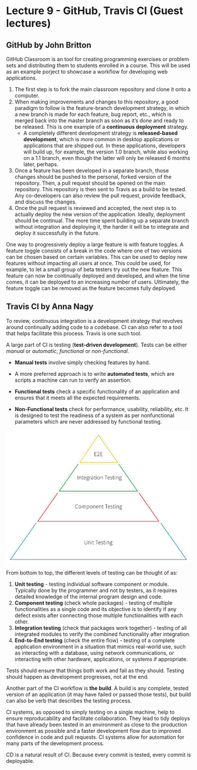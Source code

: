 # Lecture 9 - GitHub, Travis CI (Guest lectures)

## GitHub by John Britton
GitHub Classroom is an tool for creating programming exercises or problem sets and distributing them to students enrolled in a course. This will be used as an example porject to showcase a workflow for developing web applications.

1. The first step is to fork the main classroom repository and clone it onto a computer.
2. When making improvements and changes to this repository, a good paradigm to follow is the feature-branch development strategy, in which a new branch is made for each feature, bug report, etc., which is merged back into the master branch as soon as it’s done and ready to be released. This is one example of a **continuous deployment** strategy.
    - A completely different development strategy is **released-based development**, which is more common in desktop applications or applications that are shipped out. In these applications, developers will build up, for example, the version 1.0 branch, while also working on a 1.1 branch, even though the latter will only be released 6 months later, perhaps.
3. Once a feature has been developed in a separate branch, those changes should be pushed to the personal, forked version of the repository. Then, a pull request should be opened on the main repository. This repository is then sent to Travis as a build to be tested. Any co-developers can also review the pull request, provide feedback, and discuss the changes.
4. Once the pull request is reviewed and accepted, the next step is to actually deploy the new version of the application. Ideally, deployment should be continual. The more time spent building up a separate branch without integration and deploying it, the harder it will be to integrate and deploy it successfully in the future.

One way to progressively deploy a large feature is with feature toggles. A feature toggle consists of a break in the code where one of two versions can be chosen based on certain variables. This can be used to deploy new features without impacting all users at once. This could be used, for example, to let a small group of beta testers try out the new feature. This feature can now be continually deployed and developed, and when the time comes, it can be deployed to an increasing number of users. Ultimately, the feature toggle can be removed as the feature becomes fully deployed.


## Travis CI by Anna Nagy
To review, continuous integration is a development strategy that revolves around continually adding code to a codebase. CI can also refer to a tool that helps facilitate this process. Travis is one such tool.

A large part of CI is testing (**test-driven development**). Tests can be either *manual* or *automatic*, *functional* or *non-functional*. 

- **Manual tests** involve simply checking features by hand.
- A more preferred approach is to write **automated tests**, which are scripts a machine can run to verify an assertion.

- **Functional tests** check a specific functionality of an application and ensures that it meets all the expected requirements.
- **Non-Functional tests** check for performance, usability, reliability, etc. It is designed to test the readiness of a system as per nonfunctional parameters which are never addressed by functional testing.

![Testing Types](img/testing.png)

From bottom to top, the different levels of testing can be thought of as:

1. **Unit testing** - testing individual software component or module. Typically done by the programmer and not by testers, as it requires detailed knowledge of the internal program design and code.
2. **Component testing** (check whole packages) - testing of multiple functionalities as a single code and its objective is to identify if any defect exists after connecting those multiple functionalities with each other.
3. **Integration testing** (check that packages work together) - testing of all integrated modules to verify the combined functionality after integration.
4. **End-to-End testing** (check the entire flow) - testing of a complete application environment in a situation that mimics real-world use, such as interacting with a database, using network communications, or interacting with other hardware, applications, or systems if appropriate.

Tests should ensure that things both work and fail as they should. Testing should happen as development progresses, not at the end.

Another part of the CI workflow is **the build**. A build is any complete, tested version of an application (it may have failed or passed those tests), but build can also be verb that describes the testing process.

CI systems, as opposed to simply testing on a single machine, help to ensure reproducability and facilitate collaboration. They lead to tidy deploys that have already been tested in an environment as close to the production environment as possible and a faster development flow due to improved confidence in code and pull requests. CI systems allow for automation for many parts of the development process.

CD is a natural result of CI. Because every commit is tested, every commit is deployable.